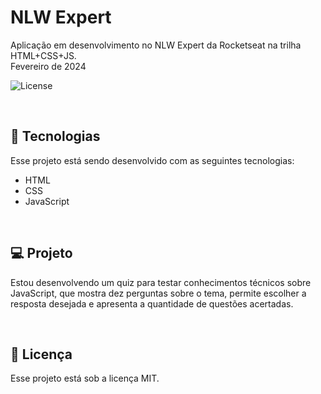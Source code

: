 # NLW Expert
Aplicação em desenvolvimento no NLW Expert da Rocketseat na trilha HTML+CSS+JS.
<br>
Fevereiro de 2024

<p align="left">
  <img alt="License" src="https://img.shields.io/static/v1?label=license&message=MIT&color=49AA26&labelColor=000000">
</p>

<br>

## 🚀 Tecnologias

Esse projeto está sendo desenvolvido com as seguintes tecnologias:

- HTML
- CSS
- JavaScript

<br>

## 💻 Projeto

Estou desenvolvendo um quiz para testar conhecimentos técnicos sobre JavaScript, que mostra dez perguntas sobre o tema, permite escolher a resposta desejada e apresenta a quantidade de questões acertadas.

<br>

## 📝 Licença

Esse projeto está sob a licença MIT.
